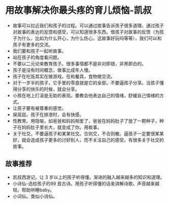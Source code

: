 # 用故事解决你最头疼的育儿烦恼-凯叔
* 故事可以拉近我们和孩子的过程。可以通过故事告诉孩子很多道理。通过孩子对故事的表达的反馈和感受，可以知道很多东西。借孩子对故事的反馈（为孩子为什么，比如为什么开心，为什么伤心，这故事好玩吗等等），我们可以和孩子有更多的交流。
* 我们要和孩子一起听故事。
* 站在孩子的角度看问题。
* 不要以二元论来教育孩子。很多事情都不是非对即错，非黑即白的。
* 孩子是没有时间概念，做事比成年人慢。
* 孩子在吃饭其实在做游戏，在和餐具，食物做交流。
* 对于一岁半的孩子，它手里的零食就是它的全部。不要逼孩子分享。当孩子懂得分享的快乐的时候，就会分享。
* 小孩在地上打滚是无助的表现。要教会他表达自己的情绪，舒缓自己情绪的方式。
* 让孩子要有被尊重的感觉。
* 屎尿屁。孩子在排泄时，会有快感。
* 性教育。用隐喻，如爸爸和妈妈相爱了，爸爸在妈妈肚子了放了一颗种子，种子在妈妈肚子里长大，就变成了你。用故事。
* 关于社交。不要逼孩子和某某社交。合则交，不合则散。逼孩子一定要很某某好，就会造成孩子更多的讨好别人，而不关注自己的感受。有很多关于社交的故事。

## 故事推荐
* 凯叔西游记。让 3 岁以上的孩子听得懂。渐进的融入越来越多的知识和道理。
* 小诗仙-选给孩子的99 首古诗。用孩子听得懂的话来讲解诗歌。声音越来越轻。帮助哄睡baby。
* 小词仙。类似小诗仙。
